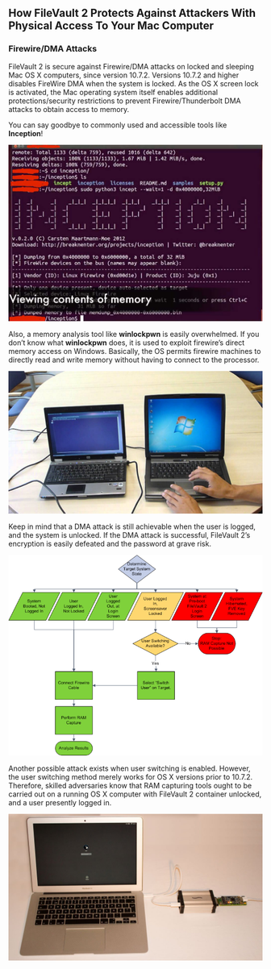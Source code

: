 ## How FileVault 2 Protects Against Attackers With Physical Access To Your Mac Computer

### Firewire/DMA Attacks

FileVault 2 is secure against Firewire/DMA attacks on locked and sleeping Mac OS X computers, since version 10.7.2. Versions 10.7.2 and higher disables FireWire DMA when the system is locked. As the OS X screen lock is activated, the Mac operating system itself enables additional protections/security restrictions to prevent Firewire/Thunderbolt DMA attacks to obtain access to memory.

You can say goodbye to commonly used and accessible tools like **Inception**!

![guide-to-encrypting-mac-os-x-with-filevault-nine](/assets/guide-to-encrypting-mac-os-x-with-filevault-nine.jpg)

Also, a memory analysis tool like **winlockpwn** is easily overwhelmed. If you don’t know what **winlockpwn** does, it is used to exploit firewire’s direct memory access on Windows. Basically, the OS permits firewire machines to directly read and write memory without having to connect to the processor.

![guide-to-encrypting-mac-os-x-with-filevault-ten](/assets/guide-to-encrypting-mac-os-x-with-filevault-ten.jpg)

Keep in mind that a DMA attack is still achievable when the user is logged, and the system is unlocked. If the DMA attack is successful, FileVault 2’s encryption is easily defeated and the password at grave risk.

![guide-to-encrypting-mac-os-x-with-filevault-seventeen](/assets/guide-to-encrypting-mac-os-x-with-filevault-seventeen.png)

Another possible attack exists when user switching is enabled. However, the user switching method merely works for OS X versions prior to 10.7.2. Therefore, skilled adversaries know that RAM capturing tools ought to be carried out on a running OS X computer with FileVault 2 container unlocked, and a user presently logged in.

![guide-to-encrypting-mac-os-x-with-filevault-eighteen](/assets/guide-to-encrypting-mac-os-x-with-filevault-eighteen.jpg)

